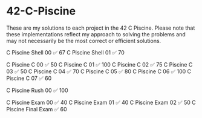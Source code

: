 # 42-C-Piscine

These are my solutions to each project in the 42 C Piscine. Please note that these implementations reflect my approach to solving the problems and may not necessarily be the most correct or efficient solutions.

C Piscine Shell 00 ✅ 67
C Piscine Shell 01 ✅ 70

C Piscine C 00 ✅ 50
C Piscine C 01 ✅ 100
C Piscine C 02 ✅ 75
C Piscine C 03 ✅ 50
C Piscine C 04 ✅ 70
C Piscine C 05 ✅ 80
C Piscine C 06 ✅ 100
C Piscine C 07 ✅ 60

C Piscine Rush 00 ✅ 100

C Piscine Exam 00 ✅ 40
C Piscine Exam 01 ✅ 40
C Piscine Exam 02 ✅ 50
C Piscine Final Exam ✅ 60
